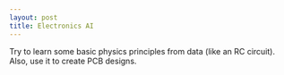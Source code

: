 ```yaml
---
layout: post
title: Electronics AI
---
```


Try to learn some basic physics principles from data (like an RC circuit). Also, use it to create PCB designs.